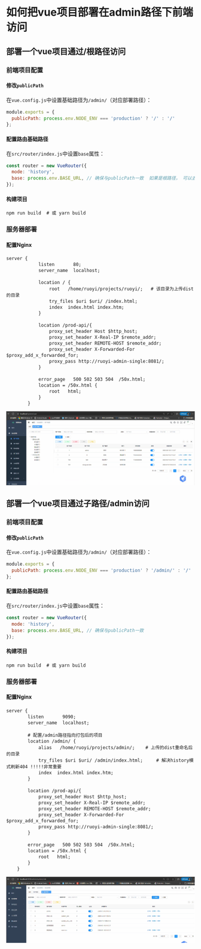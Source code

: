 # 如何把vue项目部署在admin路径下前端访问


<!--more-->

## 部署一个vue项目通过/根路径访问

### 前端项目配置

#### ‌**修改`publicPath`**

在`vue.config.js`中设置基础路径为`/admin/`（对应部署路径）：

```js
module.exports = {
  publicPath: process.env.NODE_ENV === 'production' ? '/' : '/'
};
```

#### **配置路由基础路径**‌

在`src/router/index.js`中设置`base`属性：

```js
const router = new VueRouter({
  mode: 'history',
  base: process.env.BASE_URL, // 确保与publicPath一致  如果是根路径， 可以去掉该属性
});
```

#### 构建项目

```
npm run build  # 或 yarn build
```

### 服务器部署

#### **配置Nginx**

```config
server {
            listen       80;
            server_name  localhost;

    		location / {
                root   /home/ruoyi/projects/ruoyi/;   # 该目录为上传dist的目录
    			try_files $uri $uri/ /index.html;
                index  index.html index.htm;
            }

    		location /prod-api/{
    			proxy_set_header Host $http_host;
    			proxy_set_header X-Real-IP $remote_addr;
    			proxy_set_header REMOTE-HOST $remote_addr;
    			proxy_set_header X-Forwarded-For $proxy_add_x_forwarded_for;
    			proxy_pass http://ruoyi-admin-single:8081/;
    		}

            error_page   500 502 503 504  /50x.html;
            location = /50x.html {
                root   html;
            }
        }
```

![image-20250603091310548](./images/image-20250603091310548.png)

## 部署一个vue项目通过子路径/admin访问

### 前端项目配置

#### ‌**修改`publicPath`**

在`vue.config.js`中设置基础路径为`/admin/`（对应部署路径）：

```js
module.exports = {
  publicPath: process.env.NODE_ENV === 'production' ? '/admin/' : '/'
};
```

#### **配置路由基础路径**‌

在`src/router/index.js`中设置`base`属性：

```js
const router = new VueRouter({
  mode: 'history',
  base: process.env.BASE_URL, // 确保与publicPath一致
});
```

#### 构建项目

```
npm run build  # 或 yarn build
```

### 服务器部署

#### **配置Nginx**

```config
server {
        listen       9090;
        server_name  localhost;

		# 配置/admin路径指向打包后的项目
		location /admin/ {
            alias   /home/ruoyi/projects/admin/;	# 上传的dist重命名后的目录
			try_files $uri $uri/ /admin/index.html;		# 解决history模式刷新404 !!!!!非常重要
            index  index.html index.htm;
        }

		location /prod-api/{
			proxy_set_header Host $http_host;
			proxy_set_header X-Real-IP $remote_addr;
			proxy_set_header REMOTE-HOST $remote_addr;
			proxy_set_header X-Forwarded-For $proxy_add_x_forwarded_for;
			proxy_pass http://ruoyi-admin-single:8081/;
		}

        error_page   500 502 503 504  /50x.html;
        location = /50x.html {
            root   html;
        }
    }
```

![image-20250603091230210](./images/image-20250603091230210.png)

